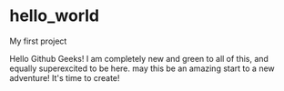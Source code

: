 # hello_world
My first project

Hello Github Geeks!
I am completely new and green to all of this, and equally superexcited to be here.
may this be an amazing start to a new adventure! 
It's time to create!
